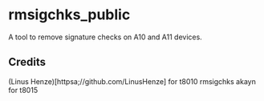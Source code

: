# rmsigchks_public
A tool to remove signature checks on A10 and A11 devices.
## Credits
(Linus Henze)[httpsa;//github.com/LinusHenze] for t8010 rmsigchks
akayn for t8015 
